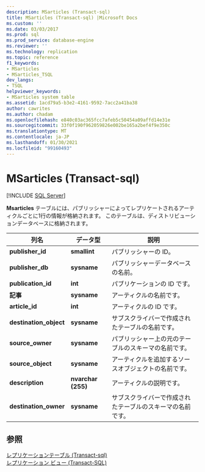 ```yaml
---
description: MSarticles (Transact-sql)
title: MSarticles (Transact-sql) |Microsoft Docs
ms.custom: ''
ms.date: 03/03/2017
ms.prod: sql
ms.prod_service: database-engine
ms.reviewer: ''
ms.technology: replication
ms.topic: reference
f1_keywords:
- MSarticles
- MSarticles_TSQL
dev_langs:
- TSQL
helpviewer_keywords:
- MSarticles system table
ms.assetid: 1acd79a5-b3e2-4161-9592-7acc2a41ba38
author: cawrites
ms.author: chadam
ms.openlocfilehash: e840c03ac365fcc7afeb5c50454a09affd14e31e
ms.sourcegitcommit: 33f0f190f962059826e002be165a2bef4f9e350c
ms.translationtype: MT
ms.contentlocale: ja-JP
ms.lasthandoff: 01/30/2021
ms.locfileid: "99160493"
---
```

# <a name="msarticles-transact-sql"></a>MSarticles (Transact-sql)
[!INCLUDE [SQL Server](../../includes/applies-to-version/sqlserver.md)]

  **Msarticles** テーブルには、パブリッシャーによってレプリケートされるアーティクルごとに1行の情報が格納されます。 このテーブルは、ディストリビューションデータベースに格納されます。  
  
|列名|データ型|説明|  
|-----------------|---------------|-----------------|  
|**publisher_id**|**smallint**|パブリッシャーの ID。|  
|**publisher_db**|**sysname**|パブリッシャーデータベースの名前。|  
|**publication_id**|**int**|パブリケーションの ID です。|  
|**記事**|**sysname**|アーティクルの名前です。|  
|**article_id**|**int**|アーティクルの ID です。|  
|**destination_object**|**sysname**|サブスクライバーで作成されたテーブルの名前です。|  
|**source_owner**|**sysname**|パブリッシャー上の元のテーブルのスキーマの名前です。|  
|**source_object**|**sysname**|アーティクルを追加するソースオブジェクトの名前です。|  
|**description**|**nvarchar (255)**|アーティクルの説明です。|  
|**destination_owner**|**sysname**|サブスクライバーで作成されたテーブルのスキーマの名前です。|  
  
## <a name="see-also"></a>参照  
 [レプリケーションテーブル &#40;Transact-sql&#41;](../../relational-databases/system-tables/replication-tables-transact-sql.md)   
 [レプリケーション ビュー &#40;Transact-SQL&#41;](../../relational-databases/system-views/replication-views-transact-sql.md)  
  
  
